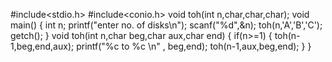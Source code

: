 #include<stdio.h>
#include<conio.h>
void toh(int n,char,char,char);
void main()
{
  int n;
  printf("enter no. of disks\n");
  scanf("%d",&n);
  toh(n,'A','B','C');
  getch();
}
void toh(int n,char beg,char aux,char end)
{
  if(n>=1)
  {
    toh(n-1,beg,end,aux);
    printf("%c to %c \n" , beg,end);
    toh(n-1,aux,beg,end);
  }
}
